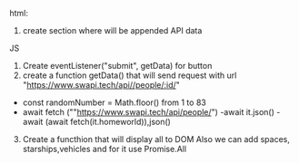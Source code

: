 html:
1. create section where will be appended API data

JS
1. Create eventListener("submit", getData) for button 
2. create a function getData() that will send request with url "https://www.swapi.tech/api//people/:id/"
 - const randomNumber = Math.floor() from 1 to 83
 - await fetch (""https://www.swapi.tech/api/people/")
 -await it.json()
 -await (await fetch(it.homeworld)),json()
3. Create a functhion that will display all to DOM
Also we can add spaces, starships,vehicles and for it use Promise.All
